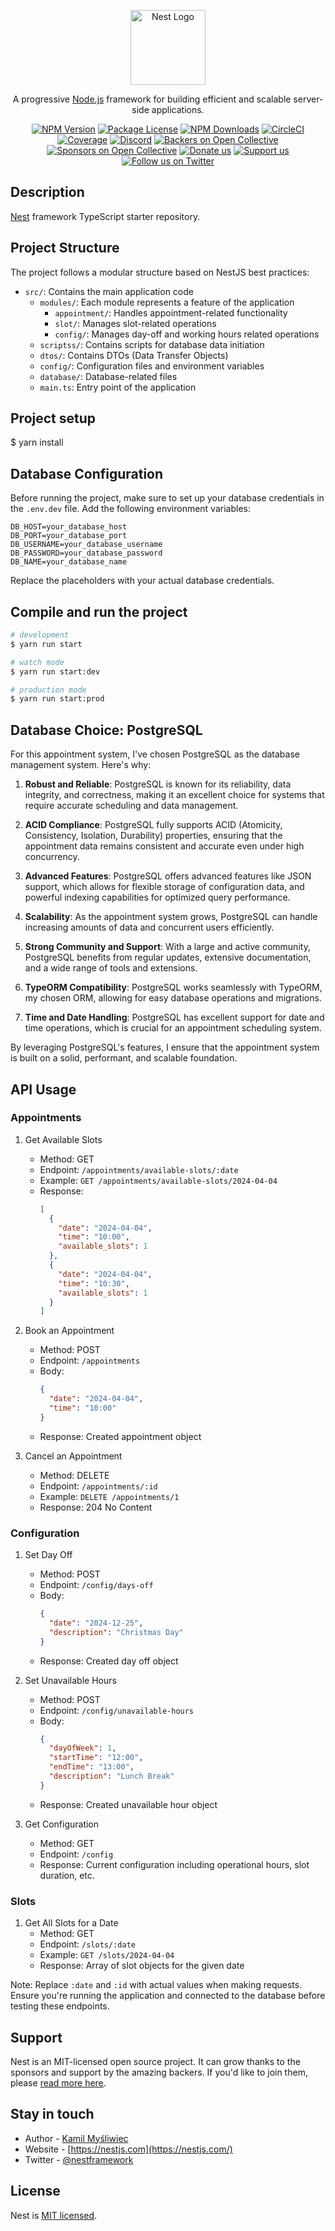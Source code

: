 <p align="center">
  <a href="http://nestjs.com/" target="blank"><img src="https://nestjs.com/img/logo-small.svg" width="120" alt="Nest Logo" /></a>
</p>

[circleci-image]: https://img.shields.io/circleci/build/github/nestjs/nest/master?token=abc123def456
[circleci-url]: https://circleci.com/gh/nestjs/nest

  <p align="center">A progressive <a href="http://nodejs.org" target="_blank">Node.js</a> framework for building efficient and scalable server-side applications.</p>
    <p align="center">
<a href="https://www.npmjs.com/~nestjscore" target="_blank"><img src="https://img.shields.io/npm/v/@nestjs/core.svg" alt="NPM Version" /></a>
<a href="https://www.npmjs.com/~nestjscore" target="_blank"><img src="https://img.shields.io/npm/l/@nestjs/core.svg" alt="Package License" /></a>
<a href="https://www.npmjs.com/~nestjscore" target="_blank"><img src="https://img.shields.io/npm/dm/@nestjs/common.svg" alt="NPM Downloads" /></a>
<a href="https://circleci.com/gh/nestjs/nest" target="_blank"><img src="https://img.shields.io/circleci/build/github/nestjs/nest/master" alt="CircleCI" /></a>
<a href="https://coveralls.io/github/nestjs/nest?branch=master" target="_blank"><img src="https://coveralls.io/repos/github/nestjs/nest/badge.svg?branch=master#9" alt="Coverage" /></a>
<a href="https://discord.gg/G7Qnnhy" target="_blank"><img src="https://img.shields.io/badge/discord-online-brightgreen.svg" alt="Discord"/></a>
<a href="https://opencollective.com/nest#backer" target="_blank"><img src="https://opencollective.com/nest/backers/badge.svg" alt="Backers on Open Collective" /></a>
<a href="https://opencollective.com/nest#sponsor" target="_blank"><img src="https://opencollective.com/nest/sponsors/badge.svg" alt="Sponsors on Open Collective" /></a>
  <a href="https://paypal.me/kamilmysliwiec" target="_blank"><img src="https://img.shields.io/badge/Donate-PayPal-ff3f59.svg" alt="Donate us"/></a>
    <a href="https://opencollective.com/nest#sponsor"  target="_blank"><img src="https://img.shields.io/badge/Support%20us-Open%20Collective-41B883.svg" alt="Support us"></a>
  <a href="https://twitter.com/nestframework" target="_blank"><img src="https://img.shields.io/twitter/follow/nestframework.svg?style=social&label=Follow" alt="Follow us on Twitter"></a>
</p>
  <!--[![Backers on Open Collective](https://opencollective.com/nest/backers/badge.svg)](https://opencollective.com/nest#backer)
  [![Sponsors on Open Collective](https://opencollective.com/nest/sponsors/badge.svg)](https://opencollective.com/nest#sponsor)-->

## Description

[Nest](https://github.com/nestjs/nest) framework TypeScript starter repository.

## Project Structure

The project follows a modular structure based on NestJS best practices:

- `src/`: Contains the main application code
  - `modules/`: Each module represents a feature of the application
    - `appointment/`: Handles appointment-related functionality
    - `slot/`: Manages slot-related operations
    - `config/`: Manages day-off and working hours related operations
  - `scriptss/`: Contains scripts for database data initiation
  - `dtos/`: Contains DTOs (Data Transfer Objects)
  - `config/`: Configuration files and environment variables
  - `database/`: Database-related files
  - `main.ts`: Entry point of the application


## Project setup


$ yarn install


## Database Configuration

Before running the project, make sure to set up your database credentials in the `.env.dev` file. Add the following environment variables:


```
DB_HOST=your_database_host
DB_PORT=your_database_port
DB_USERNAME=your_database_username
DB_PASSWORD=your_database_password
DB_NAME=your_database_name
  ```


Replace the placeholders with your actual database credentials.

## Compile and run the project

```bash
# development
$ yarn run start

# watch mode
$ yarn run start:dev

# production mode
$ yarn run start:prod
```

## Database Choice: PostgreSQL

For this appointment system, I've chosen PostgreSQL as the database management system. Here's why:

1. **Robust and Reliable**: PostgreSQL is known for its reliability, data integrity, and correctness, making it an excellent choice for systems that require accurate scheduling and data management.

2. **ACID Compliance**: PostgreSQL fully supports ACID (Atomicity, Consistency, Isolation, Durability) properties, ensuring that the appointment data remains consistent and accurate even under high concurrency.

3. **Advanced Features**: PostgreSQL offers advanced features like JSON support, which allows for flexible storage of configuration data, and powerful indexing capabilities for optimized query performance.

4. **Scalability**: As the appointment system grows, PostgreSQL can handle increasing amounts of data and concurrent users efficiently.

5. **Strong Community and Support**: With a large and active community, PostgreSQL benefits from regular updates, extensive documentation, and a wide range of tools and extensions.

6. **TypeORM Compatibility**: PostgreSQL works seamlessly with TypeORM, my chosen ORM, allowing for easy database operations and migrations.

7. **Time and Date Handling**: PostgreSQL has excellent support for date and time operations, which is crucial for an appointment scheduling system.

By leveraging PostgreSQL's features, I ensure that the appointment system is built on a solid, performant, and scalable foundation.


## API Usage

### Appointments

1. Get Available Slots
   - Method: GET
   - Endpoint: `/appointments/available-slots/:date`
   - Example: `GET /appointments/available-slots/2024-04-04`
   - Response:
     ```json
     [
       {
         "date": "2024-04-04",
         "time": "10:00",
         "available_slots": 1
       },
       {
         "date": "2024-04-04",
         "time": "10:30",
         "available_slots": 1
       }
     ]
     ```

2. Book an Appointment
   - Method: POST
   - Endpoint: `/appointments`
   - Body:
     ```json
     {
       "date": "2024-04-04",
       "time": "10:00"
     }
     ```
   - Response: Created appointment object

3. Cancel an Appointment
   - Method: DELETE
   - Endpoint: `/appointments/:id`
   - Example: `DELETE /appointments/1`
   - Response: 204 No Content

### Configuration

1. Set Day Off
   - Method: POST
   - Endpoint: `/config/days-off`
   - Body:
     ```json
     {
       "date": "2024-12-25",
       "description": "Christmas Day"
     }
     ```
   - Response: Created day off object

2. Set Unavailable Hours
   - Method: POST
   - Endpoint: `/config/unavailable-hours`
   - Body:
     ```json
     {
       "dayOfWeek": 1,
       "startTime": "12:00",
       "endTime": "13:00",
       "description": "Lunch Break"
     }
     ```
   - Response: Created unavailable hour object

3. Get Configuration
   - Method: GET
   - Endpoint: `/config`
   - Response: Current configuration including operational hours, slot duration, etc.

### Slots

1. Get All Slots for a Date
   - Method: GET
   - Endpoint: `/slots/:date`
   - Example: `GET /slots/2024-04-04`
   - Response: Array of slot objects for the given date

Note: Replace `:date` and `:id` with actual values when making requests. Ensure you're running the application and connected to the database before testing these endpoints.


## Support

Nest is an MIT-licensed open source project. It can grow thanks to the sponsors and support by the amazing backers. If you'd like to join them, please [read more here](https://docs.nestjs.com/support).

## Stay in touch

- Author - [Kamil Myśliwiec](https://twitter.com/kammysliwiec)
- Website - [https://nestjs.com](https://nestjs.com/)
- Twitter - [@nestframework](https://twitter.com/nestframework)

## License

Nest is [MIT licensed](https://github.com/nestjs/nest/blob/master/LICENSE).
